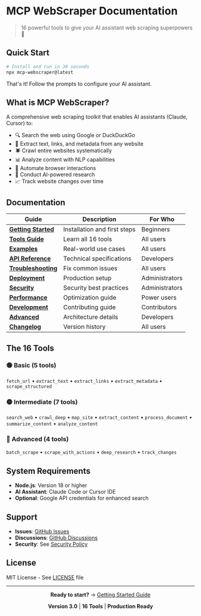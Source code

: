 # MCP WebScraper Documentation

> 16 powerful tools to give your AI assistant web scraping superpowers 🚀

## Quick Start

```bash
# Install and run in 30 seconds
npx mcp-webscraper@latest
```

That's it! Follow the prompts to configure your AI assistant.

## What is MCP WebScraper?

A comprehensive web scraping toolkit that enables AI assistants (Claude, Cursor) to:

- 🔍 Search the web using Google or DuckDuckGo
- 📄 Extract text, links, and metadata from any website
- 🕷️ Crawl entire websites systematically
- 📊 Analyze content with NLP capabilities
- 🤖 Automate browser interactions
- 🔬 Conduct AI-powered research
- 📈 Track website changes over time

## Documentation

| Guide | Description | For Who |
|-------|-------------|---------|
| **[Getting Started](./GETTING_STARTED.md)** | Installation and first steps | Beginners |
| **[Tools Guide](./TOOLS_GUIDE.md)** | Learn all 16 tools | All users |
| **[Examples](./EXAMPLES.md)** | Real-world use cases | All users |
| **[API Reference](./API_REFERENCE.md)** | Technical specifications | Developers |
| **[Troubleshooting](./TROUBLESHOOTING.md)** | Fix common issues | All users |
| **[Deployment](./DEPLOYMENT.md)** | Production setup | Administrators |
| **[Security](./SECURITY.md)** | Security best practices | Administrators |
| **[Performance](./PERFORMANCE.md)** | Optimization guide | Power users |
| **[Development](./DEVELOPMENT.md)** | Contributing guide | Contributors |
| **[Advanced](./ADVANCED.md)** | Architecture details | Developers |
| **[Changelog](./CHANGELOG.md)** | Version history | All users |

## The 16 Tools

### 🟢 Basic (5 tools)
`fetch_url` • `extract_text` • `extract_links` • `extract_metadata` • `scrape_structured`

### 🟡 Intermediate (7 tools)
`search_web` • `crawl_deep` • `map_site` • `extract_content` • `process_document` • `summarize_content` • `analyze_content`

### 🔴 Advanced (4 tools)
`batch_scrape` • `scrape_with_actions` • `deep_research` • `track_changes`

## System Requirements

- **Node.js**: Version 18 or higher
- **AI Assistant**: Claude Code or Cursor IDE
- **Optional**: Google API credentials for enhanced search

## Support

- **Issues**: [GitHub Issues](https://github.com/your-username/mcp-webscraper/issues)
- **Discussions**: [GitHub Discussions](https://github.com/your-username/mcp-webscraper/discussions)
- **Security**: See [Security Policy](./SECURITY.md)

## License

MIT License - See [LICENSE](../LICENSE) file

---

<div align="center">

**Ready to start?** → [Getting Started Guide](./GETTING_STARTED.md)

**Version 3.0** | **16 Tools** | **Production Ready**

</div>